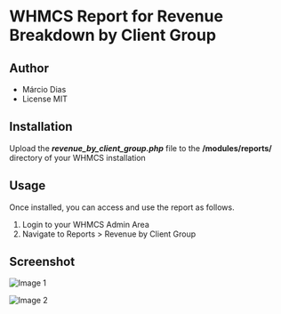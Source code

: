 WHMCS Report for Revenue Breakdown by Client Group
===================================

Author
------

- Márcio Dias
- License MIT


Installation
------------

Upload the ***revenue_by_client_group.php*** file to the **/modules/reports/** directory of your WHMCS installation

Usage
-----
Once installed, you can access and use the report as follows.

 1. Login to your WHMCS Admin Area
 2. Navigate to Reports > Revenue by Client Group
 

Screenshot
----------
![Image 1](https://user-images.githubusercontent.com/1253063/26908067-9a6a521e-4bce-11e7-99bc-094dad3c83a9.png)

![Image 2](https://user-images.githubusercontent.com/1253063/26908068-9a6c0c12-4bce-11e7-8c6b-eb8376f2296a.png)
